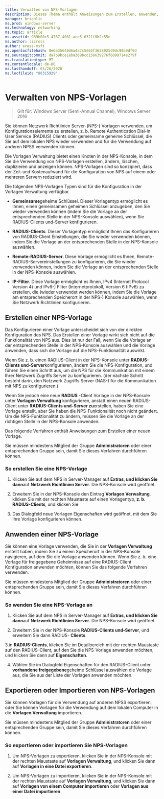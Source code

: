 ```yaml
---
title: Verwalten von NPS-Vorlagen
description: Dieses Thema enthält Anweisungen zum Erstellen, anwenden, exportieren und Importieren von NPS-Vorlagen für den Netzwerk Richtlinien Server in Windows Server 2016.
manager: brianlic
ms.prod: windows-server
ms.technology: networking
ms.topic: article
ms.assetid: 989b00c5-4767-4081-ace5-6321f8b2c55e
ms.author: lizross
author: eross-msft
ms.openlocfilehash: 0e6a35640d6a4a7c5665f3638925d9dc99a9df9d
ms.sourcegitcommit: da7b9bce1eba369bcd156639276f6899714e279f
ms.translationtype: MT
ms.contentlocale: de-DE
ms.lasthandoff: 03/26/2020
ms.locfileid: "80315929"
---
```

# <a name="manage-nps-templates"></a>Verwalten von NPS-Vorlagen

>Gilt für: Windows Server (Semi-Annual Channel), Windows Server 2016

Sie können Netzwerk Richtlinien Server-\(NPS-\) Vorlagen verwenden, um Konfigurationselemente zu erstellen, z. b. Remote Authentication Dial-in User Service \(RADIUS\) Clients oder gemeinsame geheime Schlüssel, die Sie auf dem lokalen NPS wieder verwenden und für die Verwendung auf anderen NPSS verwenden können. 

Die Vorlagen Verwaltung bietet einen Knoten in der NPS-Konsole, in dem Sie die Verwendung von NPS-Vorlagen erstellen, ändern, löschen, duplizieren und anzeigen können. NPS-Vorlagen sind so konzipiert, dass der Zeit-und Kostenaufwand für die Konfiguration von NPS auf einem oder mehreren Servern reduziert wird.

Die folgenden NPS-Vorlagen Typen sind für die Konfiguration in der Vorlagen Verwaltung verfügbar.

- **Gemeinsame**geheime Schlüssel. Dieser Vorlagentyp ermöglicht es Ihnen, einen gemeinsamen geheimen Schlüssel anzugeben, den Sie wieder verwenden können (indem Sie die Vorlage an der entsprechenden Stelle in der NPS-Konsole auswählen), wenn Sie RADIUS-Clients und-Server konfigurieren. 

- **RADIUS-Clients**. Dieser Vorlagentyp ermöglicht Ihnen das Konfigurieren von RADIUS-Client Einstellungen, die Sie wieder verwenden können, indem Sie die Vorlage an der entsprechenden Stelle in der NPS-Konsole auswählen.

- **Remote-RADIUS-Server**. Diese Vorlage ermöglicht es Ihnen, Remote-RADIUS-Servereinstellungen zu konfigurieren, die Sie wieder verwenden können, indem Sie die Vorlage an der entsprechenden Stelle in der NPS-Konsole auswählen. 

- **IP-Filter**. Diese Vorlage ermöglicht es Ihnen, IPv4 (Internet Protocol Version 4) und IPv6-\) Filter (Internetprotokoll, Version 6 \(IPv6) zu erstellen, die \(wieder verwendet werden können, indem Sie die Vorlage am entsprechenden Speicherort in der NPS-\) Konsole auswählen, wenn Sie Netzwerk Richtlinien konfigurieren.

## <a name="create-an-nps-template"></a>Erstellen einer NPS-Vorlage

Das Konfigurieren einer Vorlage unterscheidet sich von der direkten Konfiguration des NPS. Das Erstellen einer Vorlage wirkt sich nicht auf die Funktionalität von NPS aus. Dies ist nur der Fall, wenn Sie die Vorlage an der entsprechenden Stelle in der NPS-Konsole auswählen und die Vorlage anwenden, dass sich die Vorlage auf die NPS-Funktionalität auswirkt. 

Wenn Sie z. b. einen RADIUS-Client in der NPS-Konsole unter **RADIUS-Clients und-Server**konfigurieren, ändern Sie die NPS-Konfiguration, und führen Sie einen Schritt aus, um die NPS für die Kommunikation mit einem Ihrer Netzwerk Zugriffs Server zu konfigurieren. \(der nächste Schritt besteht darin, den Netzwerk Zugriffs Server \(NAS-\) für die Kommunikation mit NPS zu konfigurieren.\) 

Wenn Sie jedoch eine neue **RADIUS** -Client Vorlage in der NPS-Konsole unter **Vorlagen Verwaltung** konfigurieren, anstatt einen neuen RADIUS-Client unter **RADIUS-Clients und-Server zu**erstellen, haben Sie eine Vorlage erstellt, aber Sie haben die NPS-Funktionalität noch nicht geändert. Um die NPS-Funktionalität zu ändern, müssen Sie die Vorlage an der richtigen Stelle in der NPS-Konsole anwenden.

Das folgende Verfahren enthält Anweisungen zum Erstellen einer neuen Vorlage.

Sie müssen mindestens Mitglied der Gruppe **Administratoren** oder einer entsprechenden Gruppe sein, damit Sie dieses Verfahren durchführen können.

### <a name="to-create-an-nps-template"></a>So erstellen Sie eine NPS-Vorlage


1. Klicken Sie auf dem NPS in Server-Manager auf **Extras, und klicken Sie dann**auf **Netzwerk Richtlinien Server**. Die NPS-Konsole wird geöffnet. 

2. Erweitern Sie in der NPS-Konsole den Eintrag **Vorlagen Verwaltung**, klicken Sie mit der rechten Maustaste auf einen Vorlagentyp, **z. b**. **RADIUS-Clients**, und klicken Sie

3. Das Dialogfeld neue Vorlagen Eigenschaften wird geöffnet, mit dem Sie Ihre Vorlage konfigurieren können.

## <a name="apply-an-nps-template"></a>Anwenden einer NPS-Vorlage

Sie können eine Vorlage verwenden, die Sie in der **Vorlagen Verwaltung** erstellt haben, indem Sie zu einem Speicherort in der NPS-Konsole navigieren, auf dem Sie die Vorlage anwenden können. Wenn Sie z. b. eine Vorlage für freigegebene Geheimnisse auf eine RADIUS-Client Konfiguration anwenden möchten, können Sie das folgende Verfahren verwenden.

Sie müssen mindestens Mitglied der Gruppe **Administratoren** oder einer entsprechenden Gruppe sein, damit Sie dieses Verfahren durchführen können.

### <a name="to-apply-an-nps-template"></a>So wenden Sie eine NPS-Vorlage an

1. Klicken Sie auf dem NPS in Server-Manager auf **Extras, und klicken Sie dann**auf **Netzwerk Richtlinien Server**. Die NPS-Konsole wird geöffnet.

2. Erweitern Sie in der NPS-Konsole **RADIUS-Clients und-Server**, und erweitern Sie dann RADIUS- **Clients**.

3.in **RADIUS-Clients**, klicken Sie im Detailbereich mit der rechten Maustaste auf den RADIUS-Client, auf den Sie die NPS-Vorlage anwenden möchten, und klicken Sie dann auf **Eigenschaften**.

4. Wählen Sie im Dialogfeld Eigenschaften für den RADIUS-Client unter **vorhandene freigegebene**geheime Schlüssel auswählen die Vorlage aus, die Sie aus der Liste der Vorlagen anwenden möchten.

## <a name="export-or-import-nps-templates"></a>Exportieren oder Importieren von NPS-Vorlagen

Sie können Vorlagen für die Verwendung auf anderen NPSS exportieren, oder Sie können Vorlagen für die Verwendung auf dem lokalen Computer in die **Vorlagen Verwaltung** importieren. 

Sie müssen mindestens Mitglied der Gruppe **Administratoren** oder einer entsprechenden Gruppe sein, damit Sie dieses Verfahren durchführen können.

### <a name="to-export-or-import-nps-templates"></a>So exportieren oder importieren Sie NPS-Vorlagen

1. Um NPS-Vorlagen zu exportieren, klicken Sie in der NPS-Konsole mit der rechten Maustaste auf **Vorlagen Verwaltung**, und klicken Sie dann auf **Vorlagen in eine Datei exportieren**.

2. Um NPS-Vorlagen zu importieren, klicken Sie in der NPS-Konsole mit der rechten Maustaste auf **Vorlagen Verwaltung**, und klicken Sie dann auf **Vorlagen von einem Computer importieren** oder **Vorlagen aus einer Datei importieren**.


